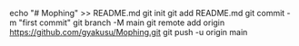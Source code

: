 echo "# Mophing" >> README.md
git init
git add README.md
git commit -m "first commit"
git branch -M main
git remote add origin https://github.com/gyakusu/Mophing.git
git push -u origin main